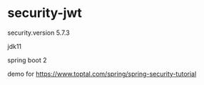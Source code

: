 # security-jwt

security.version 5.7.3

jdk11

spring boot 2

demo for https://www.toptal.com/spring/spring-security-tutorial
